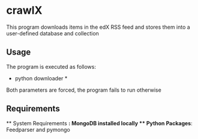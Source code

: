 # crawlX
This program downloads items in the edX RSS feed and stores them into a user-defined database and collection

## Usage

The program is executed as follows:

* python downloader <dbName> <colName> *

Both parameters are forced, the program fails to run otherwise

## Requirements

** System Requirements **: MongoDB installed locally
** Python Packages**: Feedparser and pymongo
